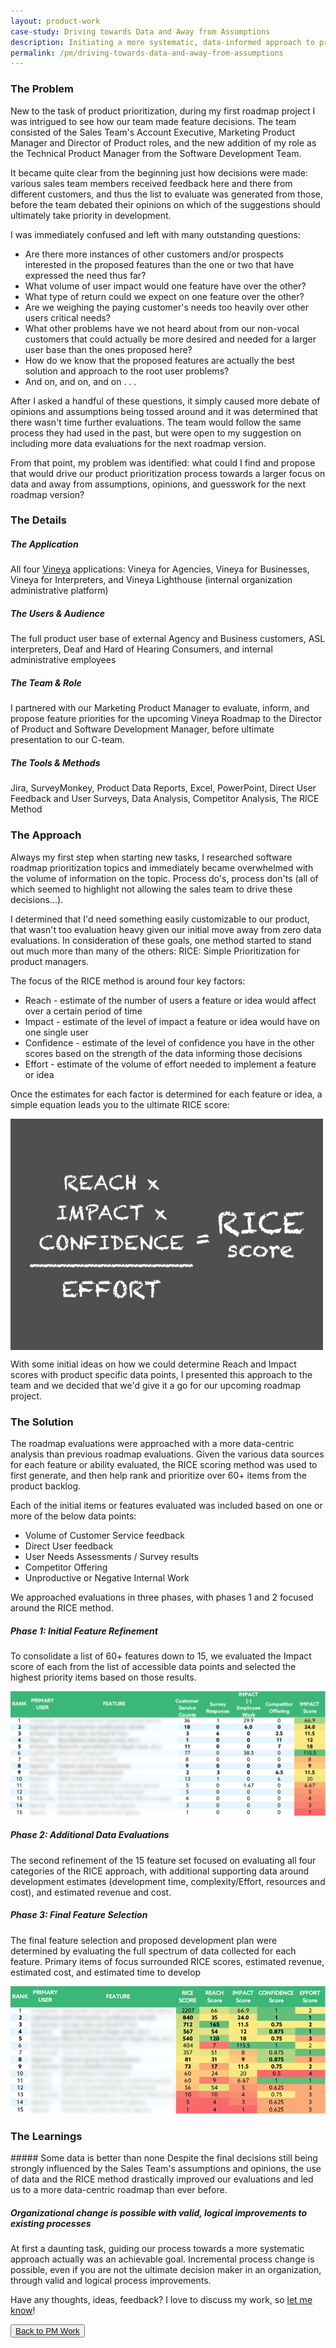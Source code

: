 ```yaml
---
layout: product-work
case-study: Driving towards Data and Away from Assumptions
description: Initiating a more systematic, data-informed approach to product analysis and feature prioritization
permalink: /pm/driving-towards-data-and-away-from-assumptions
---
```


<h3 class="first-h3">The Problem</h3>
New to the task of product prioritization, during my first roadmap project I was intrigued to see how our team made feature decisions. The team consisted of the Sales Team's Account Executive, Marketing Product Manager and Director of Product roles, and the new addition of my role as the Technical Product Manager from the Software Development Team.

It became quite clear from the beginning just how decisions were made: various sales team members received feedback here and there from different customers, and thus the list to evaluate was generated from those, before the team debated their opinions on which of the suggestions should ultimately take priority in development. 

I was immediately confused and left with many outstanding questions:
* Are there more instances of other customers and/or prospects interested in the proposed features than the one or two that have expressed the need thus far? 
* What volume of user impact would one feature have over the other? 
* What type of return could we expect on one feature over the other?
* Are we weighing the paying customer's needs too heavily over other users critical needs? 
* What other problems have we not heard about from our non-vocal customers that could actually be more desired and needed for a larger user base than the ones proposed here? 
* How do we know that the proposed features are actually the best solution and approach to the root user problems? 
* And on, and on, and on . . .

After I asked a handful of these questions, it simply caused more debate of opinions and assumptions being tossed around and it was determined that there wasn't time further evaluations. The team would follow the same process they had used in the past, but were open to my suggestion on including more data evaluations for the next roadmap version.

From that point, my problem was identified: <span class="emphasis">what could I find and propose that would drive our product prioritization process towards a larger focus on data and away from assumptions, opinions, and guesswork for the next roadmap version?</span>

<h3 class="second-h3">The Details</h3>

<h5>The Application</h5>
All four <a href="/work/what-is-vineya" target="blank">Vineya</a> applications: Vineya for Agencies, Vineya for Businesses, Vineya for Interpreters, and Vineya Lighthouse (internal organization administrative platform)

<h5>The Users & Audience</h5>
The full product user base of external Agency and Business customers, ASL interpreters, Deaf and Hard of Hearing Consumers, and internal administrative employees

<h5>The Team & Role</h5>
I partnered with our Marketing Product Manager to evaluate, inform, and propose feature priorities for the upcoming Vineya Roadmap to the Director of Product and Software Development Manager, before ultimate presentation to our C-team. 

<h5>The Tools & Methods</h5>
Jira, SurveyMonkey, Product Data Reports, Excel, PowerPoint, Direct User Feedback and User Surveys, Data Analysis, Competitor Analysis, The RICE Method

<h3 class="third-h3">The Approach</h3>
Always my first step when starting new tasks, I researched software roadmap prioritization topics and immediately became overwhelmed with the volume of information on the topic. Process do's, process don'ts (all of which seemed to highlight not allowing the sales team to drive these decisions…). 

I determined that I'd need something easily customizable to our product, that wasn't too evaluation heavy given our initial move away from zero data evaluations. In consideration of these goals, one method started to stand out much more than many of the others: RICE: Simple Prioritization for product managers. 

The focus of the RICE method is around four key factors: 
* Reach - estimate of the number of users a feature or idea would affect over a certain period of time
* Impact - estimate of the level of impact a feature or idea would have on one single user
* Confidence - estimate of the level of confidence you  have in the other scores based on the strength of the data informing those decisions
* Effort - estimate of the volume of effort needed to implement a feature or idea

Once the estimates for each factor is determined for each feature or idea, a simple equation leads you to the ultimate RICE score:

<p class="center-image">
    <img align="middle" class="img-shadow-dark" alt="Driving towards Data & Away from Assumptions" src="/images/work/pm/driving_towards_data/rice_equation_preview.png">
</p>
    
With some initial ideas on how we could determine Reach and Impact scores with product specific data points, I presented this approach to the team and we decided that we'd give it a go for our upcoming roadmap project. 

<h3 class="first-h3">The Solution</h3>
The roadmap evaluations were approached with a more data-centric analysis than previous roadmap evaluations. Given the various data sources for each feature or ability evaluated, the RICE scoring method was used to first generate, and then help rank and prioritize over 60+ items from the product backlog. 

Each of the initial items or features evaluated was included based on one or more of the below data points: 

* Volume of Customer Service feedback 
* Direct User feedback 
* User Needs Assessments / Survey results 
* Competitor Offering 
* Unproductive or Negative Internal Work 

We approached evaluations in three phases, with phases 1 and 2 focused around the RICE method.

##### Phase 1: Initial Feature Refinement
To consolidate a list of 60+ features down to 15, we evaluated the Impact score of each from the list of accessible data points and selected the highest priority items based on those results. 
    
<p>
    <img class="img-shadow-dark" alt="Impact Score" src="/images/work/pm/driving_towards_data/impact_score.png">
</p>
     
##### Phase 2: Additional Data Evaluations
The second refinement of the 15 feature set focused on evaluating all four categories of the RICE approach, with additional supporting data around development estimates (development time, complexity/Effort, resources and cost), and estimated revenue and cost. 

##### Phase 3: Final Feature Selection
The final feature selection and proposed development plan were determined by evaluating the full spectrum of data collected for each feature. Primary items of focus surrounded RICE scores, estimated revenue, estimated cost, and estimated time to develop

<p>
    <img class="img-shadow-dark" alt="Impact Score" src="/images/work/pm/driving_towards_data/full_rice_score.png">
</p>

<h3 class="second-h3">The Learnings</h3>
##### Some data is better than none
Despite the final decisions still being strongly influenced by the Sales Team's assumptions and opinions, the use of data and the RICE method drastically improved our evaluations and led us to a more data-centric roadmap than ever before. 

##### Organizational change is possible with valid, logical improvements to existing processes
At first a daunting task, guiding our process towards a more systematic approach actually was an achievable goal. Incremental process change is possible, even if you are not the ultimate decision maker in an organization, through valid and logical process improvements.

<p class="italic small-note">Have any thoughts, ideas, feedback? I love to discuss my work, so <a href="mailto:casiemattrisch@gmail.com">let me know</a>!</p>

<div class="resume">
  <button class="back">
      <a href="/pm/">Back to PM Work</a>
  </button>
</div>